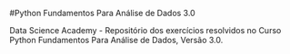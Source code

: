 #Python Fundamentos Para Análise de Dados 3.0

Data Science Academy - Repositório dos exercícios resolvidos no Curso Python Fundamentos Para Análise de Dados, Versão 3.0.
